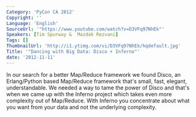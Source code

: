 ```yaml
---
Category: 'PyCon CA 2012'
Copyright: ''
Language: 'English'
SourceUrl: '"https://www.youtube.com/watch?v=D3VFq97NhEk"'
Speakers: [Tim Spurway &  Mazdak Rezvani]
Tags: []
ThumbnailUrl: 'http://i1.ytimg.com/vi/D3VFq97NhEk/hqdefault.jpg'
Title: '"Dancing with Big Data: Disco + Inferno"'
date: '2012-11-11'
---
```

In our search for a better Map/Reduce framework we found Disco, an
Erlang/Python based Map/Reduce framework that's small, fast, elegant,
understandable. We needed a way to tame the power of Disco and that's when we
came up with the Inferno project which takes even more complexity out of
Map/Reduce. With Inferno you concentrate about what you want from your data
and not the underlying complexity.

